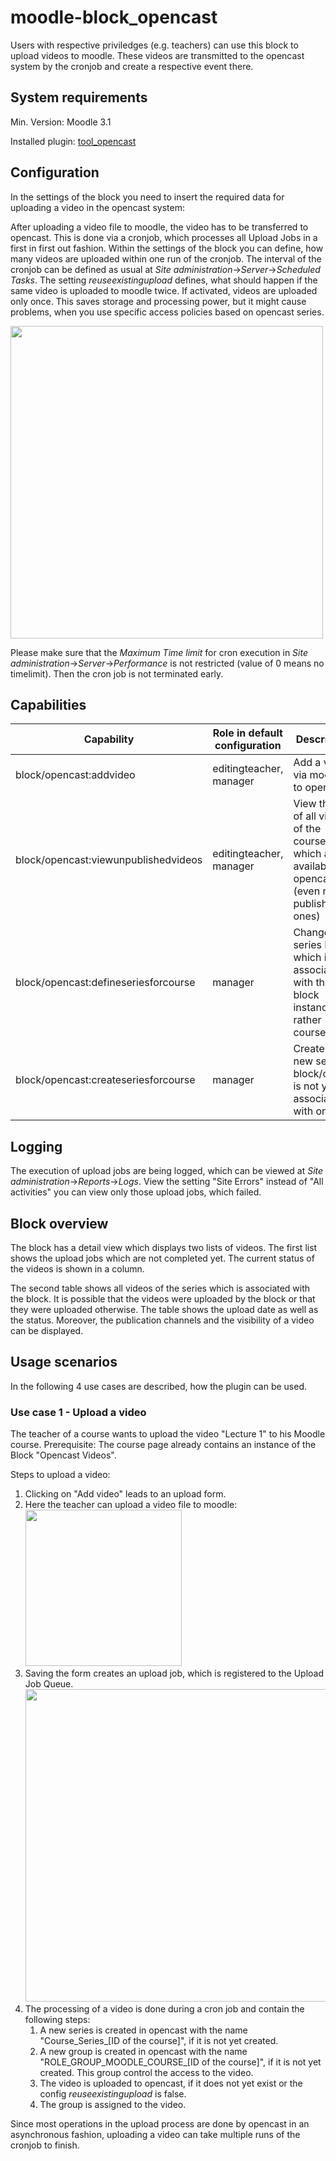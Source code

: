 moodle-block_opencast
=====================

Users with respective priviledges (e.g. teachers) can use this block to upload videos to moodle. 
These videos are transmitted to the opencast system by the cronjob and create a respective event there.
 
System requirements
------------------

Min. Version: Moodle 3.1

Installed plugin: <a href="https://github.com/unirz-tu-ilmenau/moodle-tool_opencast">tool_opencast</a>

Configuration
-------------

In the settings of the block you need to insert the required data for uploading a video in the opencast system:

After uploading a video file to moodle, the video has to be transferred to opencast.
This is done via a cronjob, which processes all Upload Jobs in a first in first out fashion.
Within the settings of the block you can define, how many videos are uploaded within one run of the cronjob.
The interval of the cronjob can be defined as usual at *Site administration*->*Server*->*Scheduled Tasks*.
The setting *reuseexistingupload* defines, what should happen if the same video is uploaded to moodle twice. 
If activated, videos are uploaded only once. This saves storage and processing power, but it might cause problems, when you use specific access policies based on opencast series. 

<img src="https://user-images.githubusercontent.com/9437254/32499428-d523ba18-c3d2-11e7-9516-b1881eb202f7.png" width="500"></br>

Please make sure that the *Maximum Time limit* for cron execution in *Site administration*->*Server*->*Performance* is not restricted (value of 0 means no timelimit).
Then the cron job is not terminated early.

Capabilities
------------

| Capability                           | Role in default configuration | Description                                                                                          |
|--------------------------------------|-------------------------------|------------------------------------------------------------------------------------------------------|
| block/opencast:addvideo              | editingteacher, manager       | Add a video via moodle to opencast                                                                   |
| block/opencast:viewunpublishedvideos | editingteacher, manager       | View the list of all videos of the course, which are available in opencast (even not published ones) |
| block/opencast:defineseriesforcourse | manager       | Change the series ID which is associated with the block instance or rather course |
| block/opencast:createseriesforcourse | manager       | Create a new series if block/course is not yet associated with one |

Logging
-------
The execution of upload jobs are being logged, which can be viewed at *Site administration*->*Reports*->*Logs*.
View the setting "Site Errors" instead of "All activities" you can view only those upload jobs, which failed.

Block overview
--------------
The block has a detail view which displays two lists of videos.
The first list shows the upload jobs which are not completed yet. The current status of the videos is shown in a column.

The second table shows all videos of the series which is associated with the block. It is possible that the videos were uploaded by the block or that they were uploaded otherwise.
The table shows the upload date as well as the status. 
Moreover, the publication channels and the visibility of a video can be displayed.

Usage scenarios
---------------

In the following 4 use cases are described, how the plugin can be used.

### Use case 1 - Upload a video ###
The teacher of a course wants to upload the video "Lecture 1" to his Moodle course.
Prerequisite: The course page already contains an instance of the Block "Opencast Videos".

Steps to upload a video:

1. Clicking on "Add video" leads to an upload form.
2. Here the teacher can upload a video file to moodle:
<img src="https://user-images.githubusercontent.com/9437254/32501009-2996085e-c3d7-11e7-9d4e-c957ba28d467.png" width="250"></br>
3. Saving the form creates an upload job, which is registered to the Upload Job Queue.
<img src="https://user-images.githubusercontent.com/9437254/32501133-7da4fd56-c3d7-11e7-9c1f-fe242345e2c7.png" width="500"></br>
4. The processing of a video is done during a cron job and contain the following steps:
    1. A new series is created in opencast with the name "Course_Series_[ID of the course]", if it is not yet created.
    2. A new group is created in opencast with the name "ROLE_GROUP_MOODLE_COURSE_[ID of the course]", if it is not yet created.
    This group control the access to the video.
    3. The video is uploaded to opencast, if it does not yet exist or the config *reuseexistingupload* is false.
    4. The group is assigned to the video.
    
Since most operations in the upload process are done by opencast in an asynchronous fashion, uploading a video can take multiple runs of the cronjob to finish.
